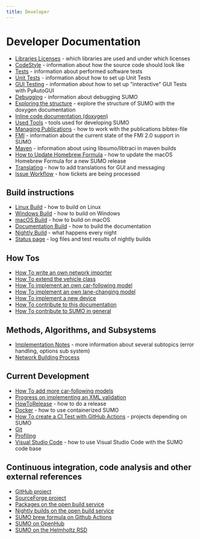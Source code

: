 ```yaml
---
title: Developer
---
```


# Developer Documentation

- [Libraries Licenses](../Libraries_Licenses.md) - which libraries are used and under which licenses
- [CodeStyle](CodeStyle.md) - information about how the source code should look like
- [Tests](Tests.md) - information about performed software tests
- [Unit Tests](Unit_Tests.md) - information about how to set up Unit Tests
- [GUI Testing](GUI_Testing.md) - information about how to set up "interactive" GUI Tests with PyAutoGUI
- [Debugging](Debugging.md) - information about debugging SUMO
- [Exploring the structure](ExploringTheStructure.md) - explore the structure of SUMO with the doxygen documentation
- [Inline code documentation (doxygen)](https://sumo.dlr.de/daily/doxygen/)
- [Used Tools](Used_Tools.md) - tools used for developing SUMO
- [Managing Publications](Managing_Publications.md) - how to work with the publications bibtex-file
- [FMI](FMI.md) - information about the current state of the FMI 2.0 support in SUMO
- [Maven](Maven.md) - information about using libsumo/libtraci in maven builds
- [How to Update Homebrew Formula](HowToUpdateHomebrewFormula.md) - how to update the macOS Homebrew Formula for a new SUMO release
- [Translating](Translating.md) - how to add translations for GUI and messaging
- [Issue Workflow](Workflow.md) - how tickets are being processed

## Build instructions

- [Linux Build](../Installing/Linux_Build.md) - how to
  build on Linux
- [Windows Build](../Installing/Windows_Build.md) -
  how to build on Windows
- [macOS Build](../Installing/MacOS_Build.md) - how to
  build on macOS
- [Documentation Build](Documentation_Build.md) - how to build the
  documentation
- [Nightly Build](Nightly_Build.md) - what
  happens every night
- [Status page](https://sumo.dlr.de/daily/) - log files and test
  results of nightly builds

## How Tos

- [How To write an own network importer](How_To/Net_Importer.md)
- [How To extend the vehicle class](How_To/Extend_Vehicles.md)
- [How To implement an own car-following model](How_To/Car-Following_Model.md)
- [How To implement an own lane-changing model](How_To/Lane-Changing_Model.md)
- [How To implement a new device](How_To/Device.md)
- [How To contribute to this documentation](../FAQ.md#how_do_i_contribute_to_the_documentation)
- [How To contribute to SUMO in general](../FAQ.md#how_can_i_contribute_to_sumo)

## Methods, Algorithms, and Subsystems

- [Implementation Notes](Implementation_Notes/index.md) - more information about several subtopics (error handling, options sub system)
- [Network Building Process](Network_Building_Process.md)

## Current Development

- [How To add more car-following models](Implementation_Notes/Vehicle_Models.md)
- [Progress on implementing an XML validation](XML_Validation.md)
- [HowToRelease](HowToRelease.md) - how to do a release
- [Docker](Docker.md) - how to use containerized SUMO
- [How To create a CI Test with GitHub Actions](Github_Actions_CI_Test.md) - projects depending on SUMO
- [Git](GitStuff.md)
- [Profiling](Profiling.md)
- [Visual Studio Code](VisualStudioCode.md) - how to use Visual Studio Code with the SUMO code base

## Continuous integration, code analysis and other external references

- [GitHub project](https://github.com/eclipse-sumo/sumo)
- [SourceForge project](https://sourceforge.net/projects/sumo/)
- [Packages on the open build service](https://software.opensuse.org/package/sumo)
- [Nightly builds on the open build service](https://build.opensuse.org/package/show/science:dlr/sumo_nightly)
- [SUMO brew formula on Github Actions](https://github.com/DLR-TS/homebrew-sumo/actions)
- [SUMO on OpenHub](https://www.openhub.net/p/sumo/)
- [SUMO on the Helmholtz RSD](https://helmholtz.software/software/sumo)
